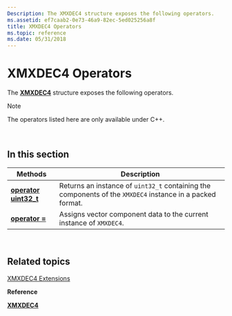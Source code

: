 ```yaml
---
Description: The XMXDEC4 structure exposes the following operators.
ms.assetid: ef7caab2-0e73-46a9-82ec-5ed025256a8f
title: XMXDEC4 Operators
ms.topic: reference
ms.date: 05/31/2018
---
```


# XMXDEC4 Operators

The [**XMXDEC4**](/windows/win32/api/directxpackedvector/ns-directxpackedvector-xmxdec4) structure exposes the following operators.

> [!Note]  
> The operators listed here are only available under C++.

 

## In this section



| Methods                                                            | Description                                                                                                           |
|--------------------------------------------------------------------|-----------------------------------------------------------------------------------------------------------------------|
| [**operator uint32\_t**](/windows/win32/api/directxpackedvector/nf-directxpackedvector-xmxdec4-operatoruint32_t)<br/> | Returns an instance of `uint32_t` containing the components of the `XMXDEC4` instance in a packed format. <br/> |
| [**operator =**](xmxdec4-operator-eq.md)<br/>               | Assigns vector component data to the current instance of `XMXDEC4`. <br/>                                       |



 

## Related topics

<dl> <dt>

[XMXDEC4 Extensions](ovw-xmxdec4-extensions.md)
</dt> <dt>

**Reference**
</dt> <dt>

[**XMXDEC4**](/windows/win32/api/directxpackedvector/ns-directxpackedvector-xmxdec4)
</dt> </dl>

 

 